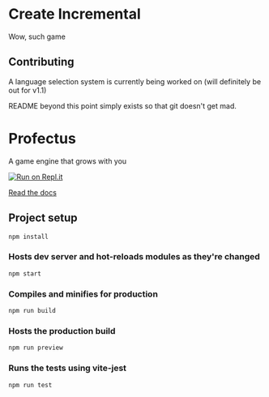 # Create Incremental

Wow, such game

## Contributing

A language selection system is currently being worked on (will definitely be out for v1.1)

README beyond this point simply exists so that git doesn't get mad.

# Profectus

A game engine that grows with you

[![Run on Repl.it](https://repl.it/badge/github/profectus-engine/Profectus)](https://repl.it/github/profectus-engine/Profectus)

[Read the docs](https://moddingtree.com)

## Project setup
```
npm install
```

### Hosts dev server and hot-reloads modules as they're changed
```
npm start
```

### Compiles and minifies for production
```
npm run build
```

### Hosts the production build
```
npm run preview
```

### Runs the tests using vite-jest
```
npm run test
```
